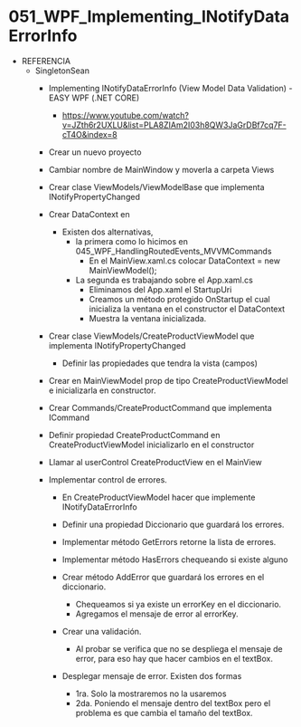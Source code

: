 # 051_WPF_Implementing_INotifyDataErrorInfo

- REFERENCIA
	- SingletonSean
		- Implementing INotifyDataErrorInfo (View Model Data Validation) - EASY WPF (.NET CORE)
			- https://www.youtube.com/watch?v=JZth6r2UXLU&list=PLA8ZIAm2I03h8QW3JaGrDBf7cq7F-cT4O&index=8
			
		- Crear un nuevo proyecto	
		- Cambiar nombre de MainWindow y moverla a carpeta Views
		- Crear clase  ViewModels/ViewModelBase que implementa INotifyPropertyChanged
		- Crear DataContext en 
			- Existen dos alternativas, 
				- la primera como lo hicimos en 045_WPF_HandlingRoutedEvents_MVVMCommands
					- En el MainView.xaml.cs colocar DataContext = new MainViewModel();
				- La segunda es trabajando sobre el App.xaml.cs
					- Eliminamos del App.xaml el StartupUri
					- Creamos un método protegido OnStartup el cual inicializa la ventana en el constructor el DataContext
					- Muestra la ventana inicializada.
		- Crear clase ViewModels/CreateProductViewModel que implementa INotifyPropertyChanged
			- Definir las propiedades que tendra la vista (campos)
		- Crear en MainViewModel prop de tipo CreateProductViewModel e inicializarla en constructor.
		- Crear Commands/CreateProductCommand que implementa ICommand
		- Definir propiedad CreateProductCommand en CreateProductViewModel inicializarlo en el constructor
		- Llamar al userControl CreateProductView en el MainView
		
		- Implementar control de errores.
			- En CreateProductViewModel hacer que implemente INotifyDataErrorInfo
			- Definir una propiedad Diccionario que guardará los errores.
			- Implementar método GetErrors retorne la lista de errores.
			- Implementar método HasErrors chequeando si existe alguno
			- Crear método AddError que guardará los errores en el diccionario.
				- Chequeamos si ya existe un errorKey en el diccionario.
				- Agregamos el mensaje de error al errorKey.
			- Crear una validación.
				- Al probar se verifica que no se despliega el mensaje de error, para eso hay que hacer cambios en el textBox.
				
			- Desplegar mensaje de error. Existen dos formas
				- 1ra. Solo la mostraremos no la usaremos
				- 2da. Poniendo el mensaje dentro del textBox pero el problema es que cambia el tamaño del textBox.